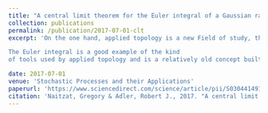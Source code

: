 ```yaml
---
title: "A central limit theorem for the Euler integral of a Gaussian random field"
collection: publications
permalink: /publication/2017-07-01-clt
excerpt: 'On the one hand, applied topology is a new Field of study, the purpose of which is to develop topological and related concepts for data analysis and other "real-world" problems. On the other hand, for some time probabilists have been using topological notions as a means to study the properties of random Fields, in particular, the properties of the Euler characteristic. This connection between probability and topology is advantageous for both Fields, and allows the further expansion of applied topology, increasing its ability to address the uncertainties of the "real world".

The Euler integral is a good example of the kind
of tools used by applied topology and is a relatively old concept built on the topological notion of Euler-Poincare characteristics. It exploits the inclusion-exclusion property of the Euler characteristic to define an integration-like operation on functions on topological spaces. Euler integrals of deterministic functions have recently been shown to have a wide variety of possible applications, including signal processing, data aggregation and network sensing. Adding random noise to these scenarios, as is natural in the majority of applications, leads to a need for statistical analysis, the first step of which requires asymptotic distribution results for estimators. The first such result is provided in this paper, as a central limit theorem for the Euler integral of pure, Gaussian, noise fields.'

date: 2017-07-01
venue: 'Stochastic Processes and their Applications'
paperurl: 'https://www.sciencedirect.com/science/article/pii/S0304414916301697'
citation: 'Naitzat, Gregory & Adler, Robert J., 2017. "A central limit theorem for the Euler integral of a Gaussian random field," Stochastic Processes and their Applications, Elsevier, vol. 127(6), pages 2036-2067.'
---
```

